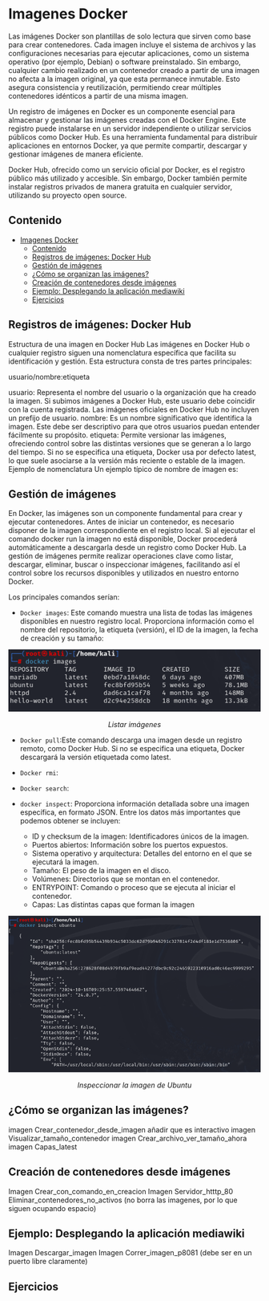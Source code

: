 # Imagenes Docker

Las imágenes Docker son plantillas de solo lectura que sirven como base para crear contenedores. Cada imagen incluye el sistema de archivos y las configuraciones necesarias para ejecutar aplicaciones, como un sistema operativo (por ejemplo, Debian) o software preinstalado. Sin embargo, cualquier cambio realizado en un contenedor creado a partir de una imagen no afecta a la imagen original, ya que esta permanece inmutable. Esto asegura consistencia y reutilización, permitiendo crear múltiples contenedores idénticos a partir de una misma imagen.

Un registro de imágenes en Docker es un componente esencial para almacenar y gestionar las imágenes creadas con el Docker Engine. Este registro puede instalarse en un servidor independiente o utilizar servicios públicos como Docker Hub. Es una herramienta fundamental para distribuir aplicaciones en entornos Docker, ya que permite compartir, descargar y gestionar imágenes de manera eficiente.

Docker Hub, ofrecido como un servicio oficial por Docker, es el registro público más utilizado y accesible. Sin embargo, Docker también permite instalar registros privados de manera gratuita en cualquier servidor, utilizando su proyecto open source.

## Contenido

- [Imagenes Docker](#imagenes-docker)
  - [Contenido](#contenido)
  - [Registros de imágenes: Docker Hub](#registros-de-imágenes-docker-hub)
  - [Gestión de imágenes](#gestión-de-imágenes)
  - [¿Cómo se organizan las imágenes?](#cómo-se-organizan-las-imágenes)
  - [Creación de contenedores desde imágenes](#creación-de-contenedores-desde-imágenes)
  - [Ejemplo: Desplegando la aplicación mediawiki](#ejemplo-desplegando-la-aplicación-mediawiki)
  - [Ejercicios](#ejercicios)


## Registros de imágenes: Docker Hub
Estructura de una imagen en Docker Hub
Las imágenes en Docker Hub o cualquier registro siguen una nomenclatura específica que facilita su identificación y gestión. Esta estructura consta de tres partes principales:

usuario/nombre:etiqueta

usuario: Representa el nombre del usuario o la organización que ha creado la imagen. Si subimos imágenes a Docker Hub, este usuario debe coincidir con la cuenta registrada. Las imágenes oficiales en Docker Hub no incluyen un prefijo de usuario.
nombre: Es un nombre significativo que identifica la imagen. Este debe ser descriptivo para que otros usuarios puedan entender fácilmente su propósito.
etiqueta: Permite versionar las imágenes, ofreciendo control sobre las distintas versiones que se generan a lo largo del tiempo. Si no se especifica una etiqueta, Docker usa por defecto latest, lo que suele asociarse a la versión más reciente o estable de la imagen.
Ejemplo de nomenclatura
Un ejemplo típico de nombre de imagen es:




## Gestión de imágenes
En Docker, las imágenes son un componente fundamental para crear y ejecutar contenedores. Antes de iniciar un contenedor, es necesario disponer de la imagen correspondiente en el registro local. Si al ejecutar el comando docker run la imagen no está disponible, Docker procederá automáticamente a descargarla desde un registro como Docker Hub. La gestión de imágenes permite realizar operaciones clave como listar, descargar, eliminar, buscar o inspeccionar imágenes, facilitando así el control sobre los recursos disponibles y utilizados en nuestro entorno Docker.

Los principales comandos serían:
- `Docker images`: Este comando muestra una lista de todas las imágenes disponibles en nuestro registro local. Proporciona información como el nombre del repositorio, la etiqueta (versión), el ID de la imagen, la fecha de creación y su tamaño:

<p align="center">
    <img src="./images/Imagenes_docker.png" alt="Listar imágenes">
    </p>
<p align="center"><em>Listar imágenes</em></p>

- `Docker pull`:Este comando descarga una imagen desde un registro remoto, como Docker Hub. Si no se especifica una etiqueta, Docker descargará la versión etiquetada como latest.



- `Docker rmi`:

- `Docker search`:

- `docker inspect`: Proporciona información detallada sobre una imagen específica, en formato JSON. Entre los datos más importantes que podemos obtener se incluyen:

    - ID y checksum de la imagen: Identificadores únicos de la imagen.
    - Puertos abiertos: Información sobre los puertos expuestos.
    - Sistema operativo y arquitectura: Detalles del entorno en el que se ejecutará la imagen.
    - Tamaño: El peso de la imagen en el disco.
    - Volúmenes: Directorios que se montan en el contenedor.
    - ENTRYPOINT: Comando o proceso que se ejecuta al iniciar el contenedor.
    - Capas: Las distintas capas que forman la imagen

<p align="center">
    <img src="./images/inspeccionar_imagen.png" alt="Inspeccionar la imagen de Ubuntu">
    </p>
<p align="center"><em>Inspeccionar la imagen de Ubuntu</em></p>





## ¿Cómo se organizan las imágenes?

imagen Crear_contenedor_desde_imagen añadir que es interactivo
imagen Visualizar_tamaño_contenedor
imagen Crear_archivo_ver_tamaño_ahora
imagen Capas_latest

## Creación de contenedores desde imágenes

Imagen Crear_con_comando_en_creacion
Imagen Servidor_htttp_80
Eliminar_contenedores_no_activos (no borra las imagenes, por lo que siguen ocupando espacio)

## Ejemplo: Desplegando la aplicación mediawiki

Imagen Descargar_imagen
Imagen Correr_imagen_p8081 (debe ser en un puerto libre claramente)

## Ejercicios